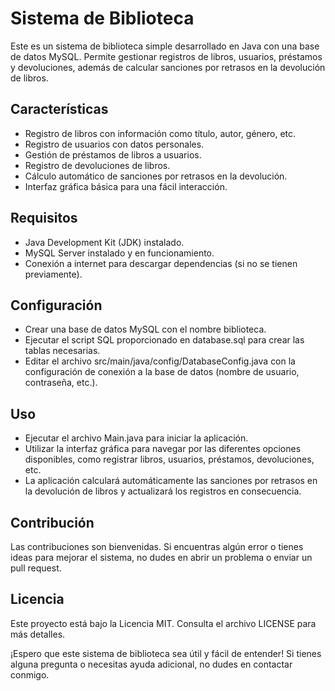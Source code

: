 # Sistema de Biblioteca
Este es un sistema de biblioteca simple desarrollado en Java con una base de datos MySQL. Permite gestionar registros de libros, usuarios, préstamos y devoluciones, además de calcular sanciones por retrasos en la devolución de libros.

## Características
- Registro de libros con información como título, autor, género, etc.
- Registro de usuarios con datos personales.
- Gestión de préstamos de libros a usuarios.
- Registro de devoluciones de libros.
- Cálculo automático de sanciones por retrasos en la devolución.
- Interfaz gráfica básica para una fácil interacción.

## Requisitos
- Java Development Kit (JDK) instalado.
- MySQL Server instalado y en funcionamiento.
- Conexión a internet para descargar dependencias (si no se tienen previamente).

## Configuración
- Crear una base de datos MySQL con el nombre biblioteca.
- Ejecutar el script SQL proporcionado en database.sql para crear las tablas necesarias.
- Editar el archivo src/main/java/config/DatabaseConfig.java con la configuración de conexión a la base de datos (nombre de usuario, contraseña, etc.).

## Uso
- Ejecutar el archivo Main.java para iniciar la aplicación.
- Utilizar la interfaz gráfica para navegar por las diferentes opciones disponibles, como registrar libros, usuarios, préstamos, devoluciones, etc.
- La aplicación calculará automáticamente las sanciones por retrasos en la devolución de libros y actualizará los registros en consecuencia.

## Contribución

Las contribuciones son bienvenidas. Si encuentras algún error o tienes ideas para mejorar el sistema, no dudes en abrir un problema o enviar un pull request.

## Licencia
Este proyecto está bajo la Licencia MIT. Consulta el archivo LICENSE para más detalles.

¡Espero que este sistema de biblioteca sea útil y fácil de entender! Si tienes alguna pregunta o necesitas ayuda adicional, no dudes en contactar conmigo.




